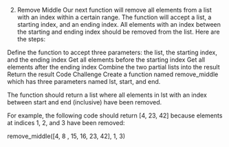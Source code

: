 2. Remove Middle
Our next function will remove all elements from a list with an index within a certain range. The function will accept a list, a starting index, and an ending index. All elements with an index between the starting and ending index should be removed from the list. Here are the steps:

Define the function to accept three parameters: the list, the starting index, and the ending index
Get all elements before the starting index
Get all elements after the ending index
Combine the two partial lists into the result
Return the result
Code Challenge
Create a function named remove_middle which has three parameters named lst, start, and end.

The function should return a list where all elements in lst with an index between start and end (inclusive) have been removed.

For example, the following code should return [4, 23, 42] because elements at indices 1, 2, and 3 have been removed:

remove_middle([4, 8 , 15, 16, 23, 42], 1, 3)